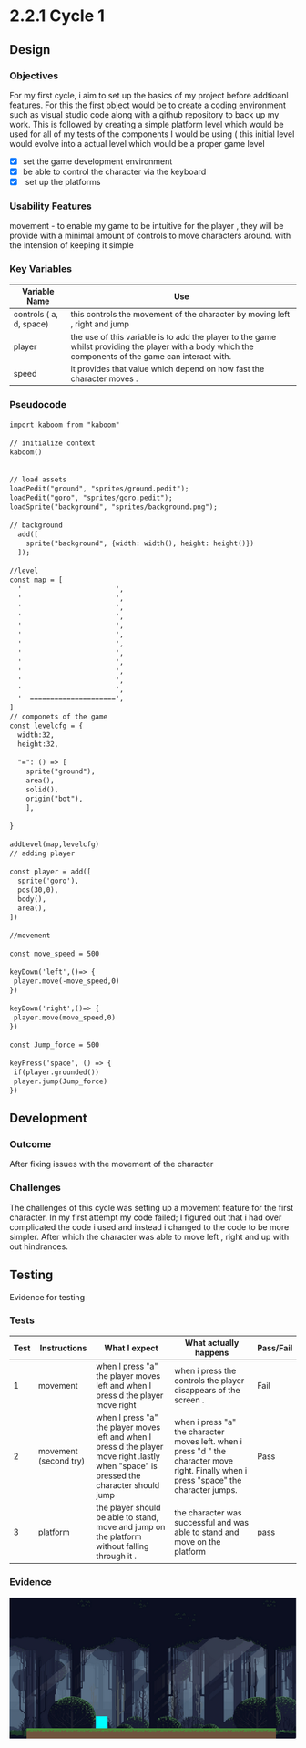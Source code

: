 # 2.2.1 Cycle 1

##

## Design

### Objectives

For my first cycle, i aim to set up the basics of my project before addtioanl features. For this the first object would be to create a coding environment such as visual studio code along with a github repository to back up my work. This is followed by creating  a simple platform level which would be used for all of my tests of the components I would be using ( this initial level would evolve into a actual level which would be a proper game level&#x20;

* [x] set the game development environment
* [x] be able to control the character via the keyboard&#x20;
* [x] &#x20;set up the platforms&#x20;

### Usability Features

movement - to enable my game to be intuitive for the player , they will be provide with a minimal amount of controls to move characters around. with the intension of keeping it simple &#x20;

### Key Variables

| Variable Name           | Use                                                                                                                                                     |
| ----------------------- | ------------------------------------------------------------------------------------------------------------------------------------------------------- |
| controls ( a, d, space) | this controls the movement of the character by moving left , right and jump                                                                             |
| player                  |  the use of this variable is to add the player to the game whilst providing the player with a body which the components of the game can interact with.  |
| speed                   | it provides that value which depend on how fast the character moves .                                                                                   |

### Pseudocode

```
import kaboom from "kaboom"

// initialize context
kaboom()


// load assets
loadPedit("ground", "sprites/ground.pedit");
loadPedit("goro", "sprites/goro.pedit");
loadSprite("background", "sprites/background.png");

// background 
  add([
    sprite("background", {width: width(), height: height()})
  ]);

//level
const map = [
  '                       ',
  '                       ',
  '                       ',
  '                       ',
  '                       ',
  '                       ',
  '                       ',
  '                       ',
  '                       ',
  '                       ',
  '                       ',
  '                       ',
  '  =====================',
]
// componets of the game 
const levelcfg = {
  width:32,
  height:32,
  
  "=": () => [
	sprite("ground"),
	area(),
	solid(),
	origin("bot"),
	],
 
}

addLevel(map,levelcfg)
// adding player 

const player = add([
  sprite('goro'),
  pos(30,0),
  body(),
  area(),
])

//movement 

const move_speed = 500

keyDown('left',()=> {
 player.move(-move_speed,0) 
})

keyDown('right',()=> {
 player.move(move_speed,0) 
})

const Jump_force = 500

keyPress('space', () => {
 if(player.grounded())
 player.jump(Jump_force)
})
```

## Development

### Outcome

After fixing issues with the movement of the character&#x20;

### Challenges

The challenges of this cycle was setting up a movement feature for the first character. In my first attempt my code failed; I figured out that i had over complicated the code i used and instead i changed to the code to be more simpler. After which the character was able to move left , right and up with out hindrances. &#x20;

## Testing

Evidence for testing

### Tests

| Test | Instructions           | What I expect                                                                                                                               | What actually happens                                                                                                                     | Pass/Fail |
| ---- | ---------------------- | ------------------------------------------------------------------------------------------------------------------------------------------- | ----------------------------------------------------------------------------------------------------------------------------------------- | --------- |
| 1    | movement               | when I press "a" the player moves left and when I press d the player move right                                                             | when i press the controls the player disappears of the screen .                                                                           | Fail      |
| 2    | movement (second  try) | when I press "a" the player moves left and when I press d the player move right .lastly when "space" is pressed the character  should jump  | when i press "a" the character moves left. when i press "d " the character move right. Finally when i press "space" the character  jumps. | Pass      |
| 3    | platform               | the player should be able to stand, move and jump on the platform without falling through it .                                              | the character was successful and was able to stand and move on the platform                                                               | pass      |

### Evidence



![](<../.gitbook/assets/image (8).png>)
